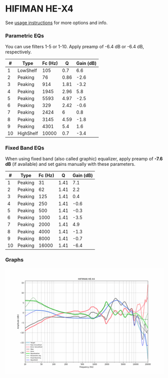 # HIFIMAN HE-X4
See [usage instructions](https://github.com/jaakkopasanen/AutoEq#usage) for more options and info.

### Parametric EQs
You can use filters 1-5 or 1-10. Apply preamp of -6.4 dB or -6.4 dB, respectively.

|   # | Type      |   Fc (Hz) |    Q |   Gain (dB) |
|-----|-----------|-----------|------|-------------|
|   1 | LowShelf  |       105 | 0.7  |         6.6 |
|   2 | Peaking   |        76 | 0.86 |        -2.6 |
|   3 | Peaking   |       914 | 1.81 |        -3.2 |
|   4 | Peaking   |      1945 | 2.96 |         5.8 |
|   5 | Peaking   |      5593 | 4.97 |        -2.5 |
|   6 | Peaking   |       329 | 2.42 |        -0.6 |
|   7 | Peaking   |      2424 | 6    |         0.8 |
|   8 | Peaking   |      3145 | 4.59 |        -1.8 |
|   9 | Peaking   |      4301 | 5.4  |         1.6 |
|  10 | HighShelf |     10000 | 0.7  |        -3.4 |

### Fixed Band EQs
When using fixed band (also called graphic) equalizer, apply preamp of **-7.6 dB** (if available) and set gains manually with these parameters.

|   # | Type    |   Fc (Hz) |    Q |   Gain (dB) |
|-----|---------|-----------|------|-------------|
|   1 | Peaking |        31 | 1.41 |         7.1 |
|   2 | Peaking |        62 | 1.41 |         2.2 |
|   3 | Peaking |       125 | 1.41 |         0.4 |
|   4 | Peaking |       250 | 1.41 |        -0.6 |
|   5 | Peaking |       500 | 1.41 |        -0.3 |
|   6 | Peaking |      1000 | 1.41 |        -3.5 |
|   7 | Peaking |      2000 | 1.41 |         4.9 |
|   8 | Peaking |      4000 | 1.41 |        -1.3 |
|   9 | Peaking |      8000 | 1.41 |        -0.7 |
|  10 | Peaking |     16000 | 1.41 |        -6.4 |

### Graphs
![](./HIFIMAN%20HE-X4.png)
